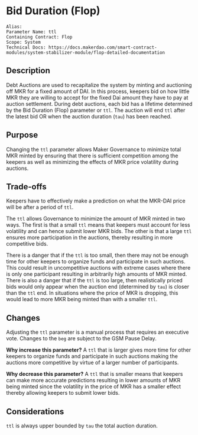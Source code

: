 
# Bid Duration (Flop)

```
Alias: 
Parameter Name: ttl
Containing Contract: Flop
Scope: System
Technical Docs: https://docs.makerdao.com/smart-contract-modules/system-stabilizer-module/flop-detailed-documentation 
```

## Description
Debt Auctions are used to recapitalize the system by minting and auctioning off MKR for a fixed amount of DAI. In this process, keepers bid on how little MKR they are willing to accept for the fixed Dai amount they have to pay at auction settlement. During debt auctions, each bid has a lifetime determined by the Bid Duration (Flop) parameter or `ttl`. The auction will end `ttl` after the latest bid OR when the auction duration (`tau`) has been reached. 


## Purpose
Changing the `ttl` parameter allows Maker Governance to minimize total MKR minted by ensuring that there is sufficient competition among the keepers as well as minimizing the effects of MKR price volatility during auctions. 


## Trade-offs
Keepers have to effectively make a prediction on what the MKR-DAI price will be after a period of `ttl`. 

The `ttl` allows Governance to minimize the amount of MKR minted in two ways. The first is that a small `ttl` means that keepers must account for less volatility and can hence submit lower MKR bids. The other is that a large `ttl` ensures more participation in the auctions, thereby resulting in more competitive bids.

There is a danger that if the `ttl` is too small, then there may not be enough time for other keepers to organize funds and participate in such auctions. This could result in uncompetitive auctions with extreme cases where there is only one participant resulting in arbitrarily high amounts of MKR minted. There is also a danger that if the `ttl` is too large, then realistically priced bids would only appear when the auction end (determined by `tau`) is closer than the `ttl` end. In situations where the price of MKR is dropping, this would lead to more MKR being minted than with a smaller `ttl`.


## Changes
Adjusting the `ttl` parameter is a manual process that requires an executive vote. Changes to the `beg` are subject to the GSM Pause Delay.

**Why increase this parameter?**
A `ttl` that is larger gives more time for other keepers to organize funds and participate in such auctions making the auctions more competitive by virtue of a larger number of participants.


**Why decrease this parameter?**
A `ttl` that is smaller means that keepers can make more accurate predictions resulting in lower amounts of MKR being minted since the volatility in the price of MKR has a smaller effect thereby allowing keepers to submit lower bids. 



## Considerations
`ttl` is always upper bounded by `tau` the total auction duration. 
